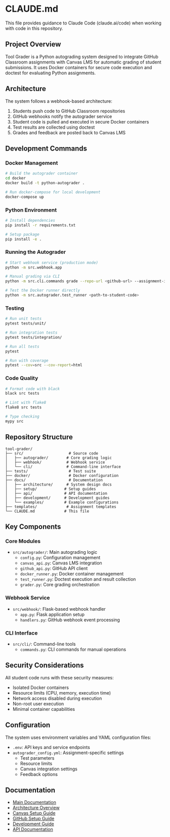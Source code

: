 # CLAUDE.md

This file provides guidance to Claude Code (claude.ai/code) when working with code in this repository.

## Project Overview

Tool Grader is a Python autograding system designed to integrate GitHub Classroom assignments with Canvas LMS for automatic grading of student submissions. It uses Docker containers for secure code execution and doctest for evaluating Python assignments.

## Architecture

The system follows a webhook-based architecture:
1. Students push code to GitHub Classroom repositories
2. GitHub webhooks notify the autograder service
3. Student code is pulled and executed in secure Docker containers
4. Test results are collected using doctest
5. Grades and feedback are posted back to Canvas LMS

## Development Commands

### Docker Management
```bash
# Build the autograder container
cd docker
docker build -t python-autograder .

# Run docker-compose for local development
docker-compose up
```

### Python Environment
```bash
# Install dependencies
pip install -r requirements.txt

# Setup package
pip install -e .
```

### Running the Autograder
```bash
# Start webhook service (production mode)
python -m src.webhook.app

# Manual grading via CLI
python -m src.cli.commands grade --repo-url <github-url> --assignment-id <canvas-id>

# Test the Docker runner directly
python -m src.autograder.test_runner <path-to-student-code>
```

### Testing
```bash
# Run unit tests
pytest tests/unit/

# Run integration tests
pytest tests/integration/

# Run all tests
pytest

# Run with coverage
pytest --cov=src --cov-report=html
```

### Code Quality
```bash
# Format code with black
black src tests

# Lint with flake8
flake8 src tests

# Type checking
mypy src
```

## Repository Structure

```
tool-grader/
├── src/                    # Source code
│   ├── autograder/        # Core grading logic
│   ├── webhook/           # Webhook service
│   └── cli/               # Command-line interface
├── tests/                  # Test suite
├── docker/                 # Docker configuration
├── docs/                   # Documentation
│   ├── architecture/      # System design docs
│   ├── setup/            # Setup guides
│   ├── api/              # API documentation
│   ├── development/      # Development guides
│   └── examples/         # Example configurations
├── templates/             # Assignment templates
└── CLAUDE.md             # This file
```

## Key Components

### Core Modules
- `src/autograder/`: Main autograding logic
  - `config.py`: Configuration management
  - `canvas_api.py`: Canvas LMS integration
  - `github_api.py`: GitHub API client
  - `docker_runner.py`: Docker container management
  - `test_runner.py`: Doctest execution and result collection
  - `grader.py`: Core grading orchestration

### Webhook Service
- `src/webhook/`: Flask-based webhook handler
  - `app.py`: Flask application setup
  - `handlers.py`: GitHub webhook event processing

### CLI Interface
- `src/cli/`: Command-line tools
  - `commands.py`: CLI commands for manual operations

## Security Considerations

All student code runs with these security measures:
- Isolated Docker containers
- Resource limits (CPU, memory, execution time)
- Network access disabled during execution
- Non-root user execution
- Minimal container capabilities

## Configuration

The system uses environment variables and YAML configuration files:
- `.env`: API keys and service endpoints
- `autograder_config.yml`: Assignment-specific settings
  - Test parameters
  - Resource limits
  - Canvas integration settings
  - Feedback options

## Documentation

- [Main Documentation](docs/index.md)
- [Architecture Overview](docs/architecture/research_report.md)
- [Canvas Setup Guide](docs/setup/canvas_setup.md)
- [GitHub Setup Guide](docs/setup/github_setup.md)
- [Development Guide](docs/development/README.md)
- [API Documentation](docs/api/README.md)
